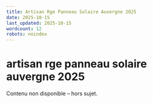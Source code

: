 ```yaml
---
title: Artisan Rge Panneau Solaire Auvergne 2025
date: 2025-10-15
last_updated: 2025-10-15
wordcount: 12
robots: noindex
---
```


# artisan rge panneau solaire auvergne 2025

Contenu non disponible – hors sujet.